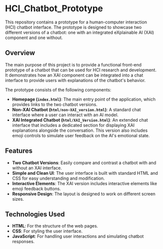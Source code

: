 # HCI_Chatbot_Prototype

This repository contains a prototype for a human-computer interaction (HCI) chatbot interface. The prototype is designed to showcase two different versions of a chatbot: one with an integrated eXplainable AI (XAI) component and one without.

## Overview

The main purpose of this project is to provide a functional front-end prototype of a chatbot that can be used for HCI research and development. It demonstrates how an XAI component can be integrated into a chat interface to provide users with explanations of the chatbot's behavior.

The prototype consists of the following components:

* **Homepage (`index.html`)**: The main entry point of the application, which provides links to the two chatbot versions.
* **Non-XAI Chatbot (`html/non-XAI_version.html`)**: A standard chat interface where a user can interact with an AI model.
* **XAI Integrated Chatbot (`html/XAI_Version.html`)**: An extended chat interface that includes a dedicated section for displaying XAI explanations alongside the conversation. This version also includes emoji controls to simulate user feedback on the AI's emotional state.

## Features

* **Two Chatbot Versions**: Easily compare and contrast a chatbot with and without an XAI interface.
* **Simple and Clean UI**: The user interface is built with standard HTML and CSS for easy understanding and modification.
* **Interactive Elements**: The XAI version includes interactive elements like emoji feedback buttons.
* **Responsive Design**: The layout is designed to work on different screen sizes.

## Technologies Used

* **HTML**: For the structure of the web pages.
* **CSS**: For styling the user interface.
* **JavaScript**: For handling user interactions and simulating chatbot responses.
